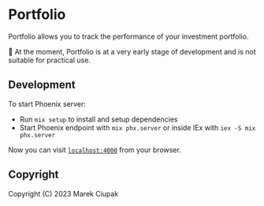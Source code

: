 # Portfolio

Portfolio allows you to track the performance of your investment portfolio.

:construction: At the moment, Portfolio is at a very early stage of development and is not suitable for practical use.

## Development

To start Phoenix server:

- Run `mix setup` to install and setup dependencies
- Start Phoenix endpoint with `mix phx.server` or inside IEx with `iex -S mix phx.server`

Now you can visit [`localhost:4000`](http://localhost:4000) from your browser.

## Copyright

Copyright (C) 2023 Marek Ciupak
